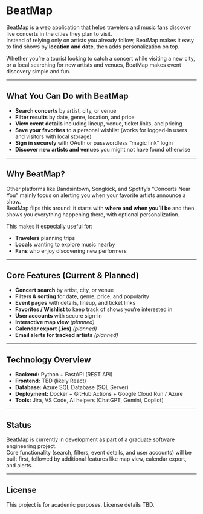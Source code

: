 # BeatMap

BeatMap is a web application that helps travelers and music fans discover live concerts in the cities they plan to visit.  
Instead of relying only on artists you already follow, BeatMap makes it easy to find shows by **location and date**, then adds personalization on top.  

Whether you’re a tourist looking to catch a concert while visiting a new city, or a local searching for new artists and venues, BeatMap makes event discovery simple and fun.  

---

## What You Can Do with BeatMap

- **Search concerts** by artist, city, or venue  
- **Filter results** by date, genre, location, and price  
- **View event details** including lineup, venue, ticket links, and pricing  
- **Save your favorites** to a personal wishlist (works for logged-in users and visitors with local storage)  
- **Sign in securely** with OAuth or passwordless “magic link” login  
- **Discover new artists and venues** you might not have found otherwise  

---

## Why BeatMap?

Other platforms like Bandsintown, Songkick, and Spotify’s “Concerts Near You” mainly focus on alerting you when your favorite artists announce a show.  
BeatMap flips this around: it starts with **where and when you’ll be** and then shows you everything happening there, with optional personalization.  

This makes it especially useful for:
- **Travelers** planning trips  
- **Locals** wanting to explore music nearby  
- **Fans** who enjoy discovering new performers  

---

## Core Features (Current & Planned)

- **Concert search** by artist, city, or venue  
- **Filters & sorting** for date, genre, price, and popularity  
- **Event pages** with details, lineup, and ticket links  
- **Favorites / Wishlist** to keep track of shows you’re interested in  
- **User accounts** with secure sign-in  
- **Interactive map view** *(planned)*  
- **Calendar export (.ics)** *(planned)*  
- **Email alerts for tracked artists** *(planned)*  

---

## Technology Overview

- **Backend:** Python + FastAPI (REST API)  
- **Frontend:** TBD (likely React)  
- **Database:** Azure SQL Database (SQL Server)  
- **Deployment:** Docker + GitHub Actions + Google Cloud Run / Azure  
- **Tools:** Jira, VS Code, AI helpers (ChatGPT, Gemini, Copilot)  

---

## Status

BeatMap is currently in development as part of a graduate software engineering project.  
Core functionality (search, filters, event details, and user accounts) will be built first, followed by additional features like map view, calendar export, and alerts.  

---

## License

This project is for academic purposes. License details TBD.  
